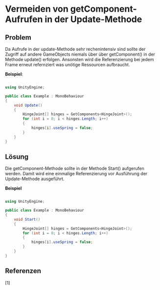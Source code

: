 # Vermeiden von getComponent-Aufrufen in der Update-Methode

## Problem

Da Aufrufe in der update-Methode sehr rechenintensiv sind sollte der Zugriff auf andere GameObjects niemals über über getComponent() in der Methode update() erfolgen.
Ansonsten wird die Referenzierung bei jedem Frame erneut refernziert was unötige Ressourcen aufbraucht. 

**Beispiel**:
```csharp

using UnityEngine;

public class Example : MonoBehaviour
{
    void Update()
    {
        HingeJoint[] hinges = GetComponents<HingeJoint>();
        for (int i = 0; i < hinges.Length; i++)
        {
            hinges[i].useSpring = false;
        }
    }
}


```



## Lösung

Die getComponent-Methode sollte in der Methode Start() aufgerufen werden. Damit wird eine einmalige Referenzierung vor Ausführung der Update-Methode ausgeführt.  

**Beispiel**
```csharp

using UnityEngine;

public class Example : MonoBehaviour
{
    void Start()
    {
        HingeJoint[] hinges = GetComponents<HingeJoint>();
        for (int i = 0; i < hinges.Length; i++)
        {
            hinges[i].useSpring = false;
        }
    }
}

```


## Referenzen

<a id="1">[1]</a>

